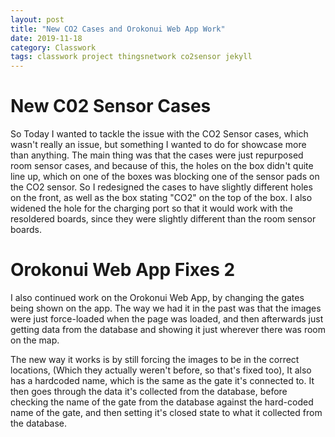 ```yaml
---
layout: post
title: "New CO2 Cases and Orokonui Web App Work"
date: 2019-11-18
category: Classwork
tags: classwork project thingsnetwork co2sensor jekyll
---
```


# New C02 Sensor Cases

So Today I wanted to tackle the issue with the CO2 Sensor cases, which wasn't really an issue, but something I wanted to do for showcase
more than anything. The main thing was that the cases were just repurposed room sensor cases, and because of this, the holes on the box
didn't quite line up, which on one of the boxes was blocking one of the sensor pads on the CO2 sensor. So I redesigned the cases to have
slightly different holes on the front, as well as the box stating "CO2" on the top of the box. I also widened the hole for the charging port
so that it would work with the resoldered boards, since they were slightly different than the room sensor boards.

# Orokonui Web App Fixes 2

I also continued work on the Orokonui Web App, by changing the gates being shown on the app. The way we had it in the past was that the images
were just force-loaded when the page was loaded, and then afterwards just getting data from the database and showing it just wherever there was
room on the map.

The new way it works is by still forcing the images to be in the correct locations, (Which they actually weren't before, so that's fixed too), It
also has a hardcoded name, which is the same as the gate it's connected to. It then goes through the data it's collected from the database, before
checking the name of the gate from the database against the hard-coded name of the gate, and then setting it's closed state to what it collected from
the database.
